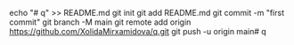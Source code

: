 echo "# q" >> README.md
git init
git add README.md
git commit -m "first commit"
git branch -M main
git remote add origin https://github.com/XolidaMirxamidova/q.git
git push -u origin main# q

